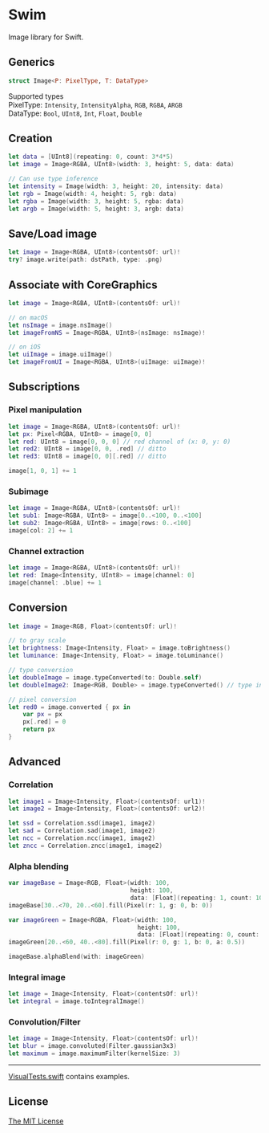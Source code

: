 # Swim
Image library for Swift.

## Generics
```swift
struct Image<P: PixelType, T: DataType>
```

Supported types  
PixelType: `Intensity`, `IntensityAlpha`, `RGB`, `RGBA`, `ARGB`  
DataType: `Bool`, `UInt8`, `Int`, `Float`, `Double`  

## Creation
```swift
let data = [UInt8](repeating: 0, count: 3*4*5)
let image = Image<RGBA, UInt8>(width: 3, height: 5, data: data)

// Can use type inference
let intensity = Image(width: 3, height: 20, intensity: data)
let rgb = Image(width: 4, height: 5, rgb: data)
let rgba = Image(width: 3, height: 5, rgba: data)
let argb = Image(width: 5, height: 3, argb: data)
```

## Save/Load image
```swift
let image = Image<RGBA, UInt8>(contentsOf: url)!
try? image.write(path: dstPath, type: .png)
```

## Associate with CoreGraphics
```swift
let image = Image<RGBA, UInt8>(contentsOf: url)!

// on macOS
let nsImage = image.nsImage()
let imageFromNS = Image<RGBA, UInt8>(nsImage: nsImage)!

// on iOS
let uiImage = image.uiImage()
let imageFromUI = Image<RGBA, UInt8>(uiImage: uiImage)!
```

## Subscriptions
### Pixel manipulation
```swift
let image = Image<RGBA, UInt8>(contentsOf: url)!
let px: Pixel<RGBA, UInt8> = image[0, 0]
let red: UInt8 = image[0, 0, 0] // red channel of (x: 0, y: 0)
let red2: UInt8 = image[0, 0, .red] // ditto
let red3: UInt8 = image[0, 0][.red] // ditto

image[1, 0, 1] += 1
```

### Subimage
```swift
let image = Image<RGBA, UInt8>(contentsOf: url)!
let sub1: Image<RGBA, UInt8> = image[0..<100, 0..<100]
let sub2: Image<RGBA, UInt8> = image[rows: 0..<100]
image[col: 2] += 1
```

### Channel extraction
```swift
let image = Image<RGBA, UInt8>(contentsOf: url)!
let red: Image<Intensity, UInt8> = image[channel: 0]
image[channel: .blue] += 1
```

## Conversion

```swift
let image = Image<RGB, Float>(contentsOf: url)!

// to gray scale
let brightness: Image<Intensity, Float> = image.toBrightness()
let luminance: Image<Intensity, Float> = image.toLuminance()

// type conversion
let doubleImage = image.typeConverted(to: Double.self)
let doubleImage2: Image<RGB, Double> = image.typeConverted() // type inference

// pixel conversion
let red0 = image.converted { px in 
    var px = px
    px[.red] = 0
    return px
}
```

## Advanced

### Correlation
```swift
let image1 = Image<Intensity, Float>(contentsOf: url1)!
let image2 = Image<Intensity, Float>(contentsOf: url2)!

let ssd = Correlation.ssd(image1, image2)
let sad = Correlation.sad(image1, image2)
let ncc = Correlation.ncc(image1, image2)
let zncc = Correlation.zncc(image1, image2)
```

### Alpha blending
```swift
var imageBase = Image<RGB, Float>(width: 100,
                                  height: 100,
                                  data: [Float](repeating: 1, count: 100*100*3))
imageBase[30..<70, 20..<60].fill(Pixel(r: 1, g: 0, b: 0))

var imageGreen = Image<RGBA, Float>(width: 100,
                                    height: 100,
                                    data: [Float](repeating: 0, count: 100*100*4))
imageGreen[20..<60, 40..<80].fill(Pixel(r: 0, g: 1, b: 0, a: 0.5))

imageBase.alphaBlend(with: imageGreen)
```

### Integral image
```swift 
let image = Image<Intensity, Float>(contentsOf: url)!
let integral = image.toIntegralImage()
```

### Convolution/Filter

```swift 
let image = Image<Intensity, Float>(contentsOf: url)!
let blur = image.convoluted(Filter.gaussian3x3)
let maximum = image.maximumFilter(kernelSize: 3)
```

---

[VisualTests.swift](https://github.com/t-ae/swim/blob/master/Tests/PerformanceTests/VisualTests.swift) contains examples.

## License

[The MIT License](https://github.com/t-ae/swim/blob/master/LICENSE)
